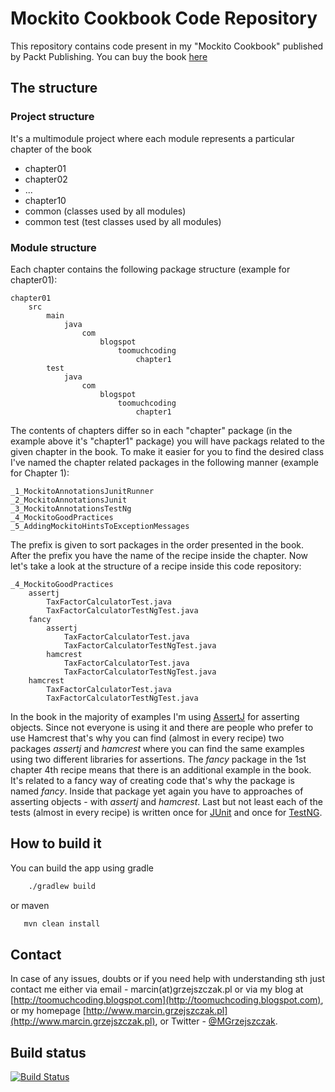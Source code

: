 Mockito Cookbook Code Repository
=================================

This repository contains code present in my "Mockito Cookbook" published by Packt Publishing. You can buy the book [here](https://www.packtpub.com/mockito-cookbook/book)

The structure
-------------

### Project structure

It's a multimodule project where each module represents a particular chapter of the book

- chapter01
- chapter02
- ...
- chapter10
- common (classes used by all modules)
- common test (test classes used by all modules)

### Module structure
Each chapter contains the following package structure (example for chapter01):

```
chapter01
    src
        main
            java
                com
                    blogspot
                        toomuchcoding
                            chapter1
        test
            java
                com
                    blogspot
                        toomuchcoding
                            chapter1
```

The contents of chapters differ so in each "chapter" package (in the example above it's "chapter1" package)
you will have packags related to the given chapter in the book. To make it easier for you to find the desired
class I've named the chapter related packages in the following manner (example for Chapter 1):

```
_1_MockitoAnnotationsJunitRunner
_2_MockitoAnnotationsJunit
_3_MockitoAnnotationsTestNg
_4_MockitoGoodPractices
_5_AddingMockitoHintsToExceptionMessages
```

The prefix is given to sort packages in the order presented in the book. After the prefix you have the name of
the recipe inside the chapter. Now let's take a look at the structure of a recipe inside this code repository:

```
_4_MockitoGoodPractices
    assertj
        TaxFactorCalculatorTest.java
        TaxFactorCalculatorTestNgTest.java
    fancy
        assertj
            TaxFactorCalculatorTest.java
            TaxFactorCalculatorTestNgTest.java
        hamcrest
            TaxFactorCalculatorTest.java
            TaxFactorCalculatorTestNgTest.java
    hamcrest
        TaxFactorCalculatorTest.java
        TaxFactorCalculatorTestNgTest.java
```

In the book in the majority of examples I'm using [AssertJ](http://joel-costigliola.github.io/assertj/assertj-core.html)
for asserting objects. Since not everyone is using it and there are people who prefer to use Hamcrest that's why
you can find (almost in every recipe) two packages *assertj* and *hamcrest* where you can find the same examples
using two different libraries for assertions. The *fancy* package in the 1st chapter 4th recipe means that there
is an additional example in the book. It's related to a fancy way of creating code that's why the package is named
*fancy*. Inside that package yet again you have to approaches of asserting objects - with *assertj* and *hamcrest*.
Last but not least each of the tests (almost in every recipe) is written once for [JUnit](http://junit.org/)
and once for [TestNG](http://testng.org/doc/index.html).

How to build it
--------------

You can build the app using gradle

```bash
    ./gradlew build
```

or maven

```bash
   mvn clean install
```

Contact
--------------
In case of any issues, doubts or if you need help with understanding sth just contact me either via email - marcin(at)grzejszczak.pl or via my blog at [http://toomuchcoding.blogspot.com](http://toomuchcoding.blogspot.com), or my homepage [http://www.marcin.grzejszczak.pl](http://www.marcin.grzejszczak.pl), or Twitter - [@MGrzejszczak](http://twitter.com/MGrzejszczak).

Build status
--------------
[![Build Status](https://travis-ci.org/marcingrzejszczak/mockito-cookbook.svg?branch=master)](https://travis-ci.org/marcingrzejszczak/mockito-cookbook)

